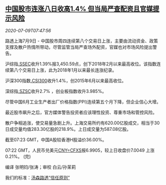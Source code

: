 <!--1594281197000-->
[中国股市连涨八日收高1.4% 但当局严查配资且官媒提示风险](https://cn.reuters.com/article/china-stock-market-0709-idCNKBS24A0VV)
------

<div><i>2020-07-09T07:47:56</i></div><div class="StandardArticleBody_body"><p>路透上海7月9日 - 中国股市周四连续第八个交易日上涨，主要由流动资金、政策支撑及散户热情所带动，尽管监管当局严查场外配资，官媒也对市场风险提出警告。 </p><p>沪综指<a href="/investing/markets/index?symbol=.SSEC">.SSEC</a>收升1.39%报3,450.59点，创下2018年2月以来最高收位。该指数连续第八个交易日上涨，此为2018年1月以来最长连涨纪录。 </p><p>沪深300指数<a href="/investing/markets/index?symbol=.CSI300">.CSI300</a>收升1.4%，创2015年6月以来最高收位。 </p><p>深综指<a href="/investing/markets/index?symbol=.SZSC">.SZSC</a>收升2.7% ，创业板指数收升3.985%。 </p><p>尽管中国6月工业生产者出厂价格指数(PPI)连续第五个月下降，但企业信心大增。 </p><p>最近股市飙升之后，官方媒体警告投资者应该理性投资、尊重市场和管控风险。 </p><p>散户争相追涨，使交易量急剧上升。上海交易所约有620.00亿股成交，相当于30日成交量均值283.30亿股的218.9%。上日成交量为587.08亿股。 </p><p>截至07:23 GMT，中国A股较香港H股溢价36.00%。 </p><p>07:22 GMT，人民币兑美元<a href="/investing/currencies/quote?srcCurr=CNY&destCurr=USD">CNY=CFXS</a>报6.9905，较上日收盘价7.0049 上涨0.21%。 (完) </p><div class="Attribution_container"><div class="Attribution_attribution"><p class="Attribution_content">编译 张明钧/张涛；审校 白云/孙茉莉 </p></div></div><div class="StandardArticleBody_trustBadgeContainer"><span class="StandardArticleBody_trustBadgeTitle">我们的标准：</span><span class="trustBadgeUrl"><a href="https://www.thomsonreuters.cn/content/dam/openweb/documents/pdf/china/brochures/about-us-1.pdf">汤森路透“信任原则”</a></span></div></div>
